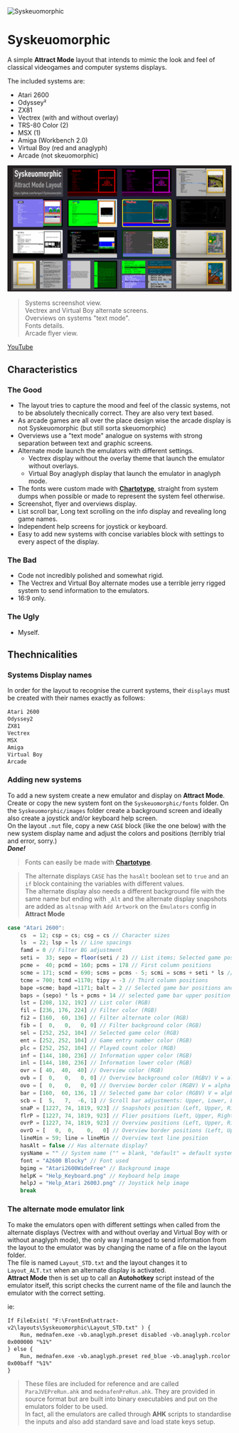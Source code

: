 <img src="https://github.com/farique1/Syskeuomorphic/blob/master/Images/GitHub_Syskeuomorphic.png" alt="Syskeuomorphic" width="300" height="75">  

# Syskeuomorphic  


A simple **Attract Mode** layout that intends to mimic the look and feel of classical videogames and computer systems displays.  

The included systems are:  
- Atari 2600  
- Odyssey²  
- ZX81  
- Vectrex (with and without overlay)  
- TRS-80 Color (2)  
- MSX (1)  
- Amiga (Workbench 2.0)  
- Virtual Boy (red and anaglyph)  
- Arcade (not skeuomorphic)  

![# Syskeuomorphic](https://github.com/farique1/Syskeuomorphic/blob/master/GitHub/Syskeu_Screenboard.png?raw=true)

> Systems screenshot view.  
> Vectrex and Virtual Boy alternate screens.  
> Overviews on systems "text mode".  
> Fonts details.  
> Arcade flyer view.  

[YouTube](https://youtu.be/qVWvaFZ74c8)  

## Characteristics  

### The Good  

- The layout tries to capture the mood and feel of the classic systems, not to be absolutely thecnically correct. They are also very text based.  
- As arcade games are all over the place design wise the arcade display is not Syskeuomorphic (but still sorta skeuomorphic)  
- Overviews use a "text mode" analogue on systems with strong separation between text and graphic screens.  
- Alternate mode launch the emulators with different settings.  
  - Vectrex display without the overlay theme that launch the emulator without overlays.  
  - Virtual Boy anaglyph display that launch the emulator in anaglyph mode.  
- The fonts were custom made  with [**Chartotype**](https://github.com/farique1/Chartotype), straight from system dumps when possible or made to represent the system feel otherwise.  
- Screenshot, flyer and overviews display.  
- List scroll bar, Long text scrolling on the info display and revealing long game names.  
- Independent help screens for joystick or keyboard.  
- Easy to add new systems with concise variables block with settings to every aspect of the display.  

### The Bad  

- Code not incredibly polished and somewhat rigid.  
- The Vectrex and Virtual Boy alternate modes use a terrible jerry rigged system to send information to the emulators.  
- 16:9 only.  

### The Ugly  

- Myself.  

## Thechnicalities  

### Systems Display names  

In order for the layout to recognise the current systems, their `displays` must be created with their names exactly as follows:  

```
Atari 2600
Odyssey2
ZX81
Vectrex
MSX
Amiga
Virtual Boy
Arcade
```


### Adding new systems  

To add a new system create a new emulator and display on **Attract Mode**.  
Create or copy the new system font on the `Syskeuomorphic/fonts` folder.  On the `Syskeuomorphic/images` folder create a background screen and ideally also create a joystick and/or keyboard help screen.  
On the layout `.nut` file, copy a new `CASE` block (like the one below) with the new system display name and adjust the colors and positions (terribly trial and error, sorry.)  
***Done!***  

> Fonts can easily be made with [**Chartotype**](https://github.com/farique1/Chartotype).  

> The alternate displays `CASE` has the `hasAlt` boolean set to `true` and an `if` block containing the variables with different values.   
> The alternate display also needs a different background file with the same name but ending with `_Alt` and the alternate display snapshots are added as `altsnap` with `Add Artwork` on the `Emulators` config in **Attract Mode**  

```Javascript
case "Atari 2600":
	cs  = 12; csp = cs; csg = cs // Character sizes
	ls  = 22; lsp = ls // Line spacings
	famd = 0 // Filter BG adjustment
	seti =  33; sepo = floor(seti / 2) // List items; Selected game position
	pcme =  40; pcmd = 160; pcms = 178 // First column positions
	scme = 171; scmd = 690; scms = pcms - 5; scmi = scms + seti * ls // second column positions
	tcme = 700; tcmd =1170; tipy = -3 // Third column positions
	bape =scme; bapd =1171; balt = 2 // Selected game bar positions and size
	baps = (sepo) * ls + pcms + 14 // selected game bar upper position
	lst = [208, 132, 192] // List color (RGB)
	fil = [236, 176, 224] // Filter color (RGB)
	fi2 = [160,  60, 136] // Filter alternate color (RGB)
	fib = [  0,   0,   0, 0] // Filter background color (RGB)
	sel = [252, 252, 104] // Selected game color (RGB)
	ent = [252, 252, 104] // Game entry number color (RGB)
	plc = [252, 252, 104] // Played count color (RGB)
	inf = [144, 180, 236] // Information upper color (RGB)
	inl = [144, 180, 236] // Information lower color (RGB)
	ovr = [ 40,  40,  40] // Overview color (RGB)
	ovb = [  0,   0,   0, 0] // Overview background color (RGBV) V = alpha or visible boolean
	ovo = [  0,   0,   0, 0] // Overview border color (RGBV) V = alpha or visible boolean
	bar = [160,  60, 136, 1] // Selected game bar color (RGBV) V = alpha or visible boolean
	scb = [  5,   7,  -6, 1] // Scroll bar adjustments: Upper, Lower, Left, Width
	snaP = [1227, 74, 1819, 923] // Snapshots position (Left, Upper, Right, Lower)
	flrP = [1227, 74, 1819, 923] // Flier positions (Left, Upper, Right, Lower)
	ovrP = [1227, 74, 1819, 923] // Overview positions (Left, Upper, Right, Lower)
	ovrO = [   0,  0,    0,   0] // Overview border positions (Left, Upper, Right, Lower)
	lineMin = 59; line = lineMin // Overview text line position
	hasAlt = false // Has alternate display?
	sysName = "" // System name ("" = blank, "default" = default system name, "Name" = 'Name')
	font = "A2600 Blocky" // Font used
	bgimg = "Atari2600WideFree" // Background image
	helpK = "Help_Keyboard.png" // Keyboard help image
	helpJ = "Help_Atari 2600J.png" // Joystick help image
	break
```

### The alternate mode emulator link  

To make the emulators open with different settings when called from the alternate displays (Vectrex with and without overlay and Virtual Boy with or without anaglyph mode), the only way I managed to send information from the layout to the emulator was by changing the name of a file on the layout folder.  
The file is named `Layout_STD.txt` and the layout changes it to `Layout_ALT.txt` when an alternate display is activated.  
**Attract Mode** then is set up to call an **Autohotkey** script instead of the emulator itself, this script checks the current name of the file and launch the emulator with the correct setting.  

ie:  
```Autohotkey
If FileExist( "F:\FrontEnd\attract-v2\layouts\Syskeuomorphic\Layout_STD.txt" ) {
	Run, mednafen.exe -vb.anaglyph.preset disabled -vb.anaglyph.rcolor 0x000000 "%1%"
} else {
	Run, mednafen.exe -vb.anaglyph.preset red_blue -vb.anaglyph.rcolor 0x00baff "%1%"
}
```

> These files are included for reference and are called `ParaJVEPreRun.ahk` and `mednafenPreRun.ahk`. They are provided in source format but are built into binary executables and put on the emulators folder to be used.  
> In fact, all the emulators are called through **AHK** scripts to standardise the inputs and also add standard save and load state keys setup.  
